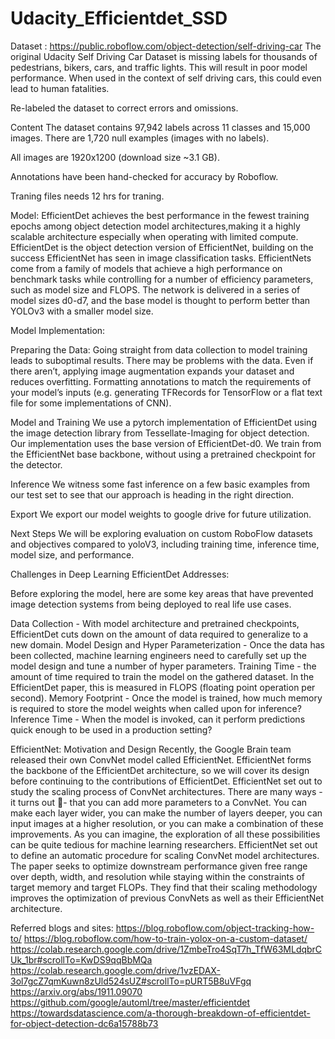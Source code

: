 # Udacity_Efficientdet_SSD
Dataset : https://public.roboflow.com/object-detection/self-driving-car 
The original Udacity Self Driving Car Dataset is missing labels for thousands of pedestrians, bikers, cars, and traffic lights. This will result in poor model performance. When used in the context of self driving cars, this could even lead to human fatalities.

Re-labeled the dataset to correct errors and omissions.

Content
The dataset contains 97,942 labels across 11 classes and 15,000 images. There are 1,720 null examples (images with no labels).

All images are 1920x1200 (download size ~3.1 GB).

Annotations have been hand-checked for accuracy by Roboflow.

Traning files needs 12 hrs for traning.

Model: 
EfficientDet achieves the best performance in the fewest training epochs among object detection model architectures,making it a highly scalable architecture especially
when operating with limited compute. EfficientDet is the object detection version of EfficientNet, building on the success EfficientNet has seen in image classification tasks.
EfficientNets come from a family of models that achieve a high performance on benchmark tasks while controlling for a number of efficiency parameters, 
such as model size and FLOPS. The network is delivered in a series of model sizes d0-d7, and the base model is thought to perform better than YOLOv3 with a smaller model size.

Model Implementation:

Preparing the Data:
Going straight from data collection to model training leads to suboptimal results. There may be problems with the data.
Even if there aren’t, applying image augmentation expands your dataset and reduces overfitting.
Formatting annotations to match the requirements of your model’s inputs (e.g. generating TFRecords for TensorFlow or a flat text file for some implementations of CNN).

Model and Training
We use a pytorch implementation of EfficientDet using the image detection library from Tessellate-Imaging for object detection. Our implementation uses the base
version of EfficientDet-d0. We train from the EfficientNet base backbone, without using a pretrained checkpoint for the detector.

Inference
We witness some fast inference on a few basic examples from our test set to see that our approach is heading in the right direction.

Export
We export our model weights to google drive for future utilization.

Next Steps
We will be exploring evaluation on custom RoboFlow datasets and objectives compared to yoloV3, including training time, inference time, model size, and performance.


Challenges in Deep Learning EfficientDet Addresses:

Before exploring the model, here are some key areas that have prevented image detection systems from being deployed to real life use cases.

Data Collection - With model architecture and pretrained checkpoints, EfficientDet cuts down on the amount of data required to generalize to a new domain.
Model Design and Hyper Parameterization - Once the data has been collected, machine learning engineers need to carefully set up the model design and tune a number of 
hyper parameters.
Training Time - the amount of time required to train the model on the gathered dataset. In the EfficientDet paper, this is measured in FLOPS (floating point operation per second).
Memory Footprint - Once the model is trained, how much memory is required to store the model weights when called upon for inference?
Inference Time - When the model is invoked, can it perform predictions quick enough to be used in a production setting?

EfficientNet: Motivation and Design
Recently, the Google Brain team released their own ConvNet model called EfficientNet. EfficientNet forms the backbone of the EfficientDet architecture,
so we will cover its design before continuing to the contributions of EfficientDet. EfficientNet set out to study the scaling process of ConvNet architectures.
There are many ways - it turns out 💭- that you can add more parameters to a ConvNet.
You can make each layer wider, you can make the number of layers deeper, you can input images at a higher resolution, or you can make a combination of these improvements.
As you can imagine, the exploration of all these possibilities can be quite tedious for machine learning researchers. EfficientNet set out to define an automatic procedure
for scaling ConvNet model architectures. The paper seeks to optimize downstream performance given free range over depth, width, and resolution while staying within the 
constraints of target memory and target FLOPs. 
They find that their scaling methodology improves the optimization of previous ConvNets as well as their EfficientNet architecture.

Referred blogs and sites:
https://blog.roboflow.com/object-tracking-how-to/
https://blog.roboflow.com/how-to-train-yolox-on-a-custom-dataset/
https://colab.research.google.com/drive/1ZmbeTro4SqT7h_TfW63MLdqbrCUk_1br#scrollTo=KwDS9qqBbMQa
https://colab.research.google.com/drive/1vzEDAX-3ol7gcZ7qmKuwn8zUld524sUZ#scrollTo=pURT5B8uVFgq
https://arxiv.org/abs/1911.09070
https://github.com/google/automl/tree/master/efficientdet
https://towardsdatascience.com/a-thorough-breakdown-of-efficientdet-for-object-detection-dc6a15788b73





